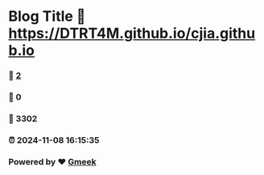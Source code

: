 # Blog Title :link: https://DTRT4M.github.io/cjia.github.io 
### :page_facing_up: [2](https://DTRT4M.github.io/cjia.github.io/tag.html) 
### :speech_balloon: 0 
### :hibiscus: 3302 
### :alarm_clock: 2024-11-08 16:15:35 
### Powered by :heart: [Gmeek](https://github.com/Meekdai/Gmeek)
